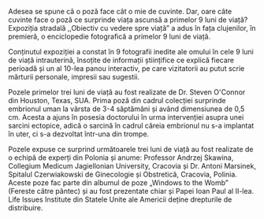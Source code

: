 Adesea se spune că o poză face cât o mie de cuvinte. Dar, oare câte cuvinte face o poză ce surprinde viața ascunsă a primelor 9 luni de viață? Expoziția stradală ,,Obiectiv cu vedere spre viață” a adus în fața clujenilor, în premieră, o enciclopedie fotografică a primelor 9 luni de viață. 

Conținutul expoziției a constat în 9 fotografii inedite ale omului în cele 9 luni de viață intrauterină, însoțite de informații științifice ce explică fiecare perioadă și un al 10-lea panou interactiv, pe care vizitatorii au putut scrie mărturii personale, impresii sau sugestii.

Pozele primelor trei luni de viață au fost realizate de Dr. Steven O'Connor din Houston, Texas, SUA. Prima poză din cadrul  colecției surprinde embrionul uman la vârsta de 3-4 săptămâni și având dimensiunea de 0,5 cm. Acesta a ajuns în posesia doctorului în urma intervenției asupra unei sarcini ectopice, adică o sarcină în cadrul căreia embrionul nu s-a implantat în uter, ci s-a dezvoltat într-una din trompe.

Pozele expuse ce surprind următoarele trei luni de viață au fost realizate de o echipă de experți din Polonia și anume: Professor Andrzej Skawina, Collegium Medicum Jagiellonian University, Cracovia și Dr. Antoni Marsinek, Spitalul Czerwiakowski de Ginecologie și Obstretică, Cracovia, Polinia. Aceste poze fac parte din albumul de poze „Windows to the Womb” (Fereste către pântec) și au fost prezentate chiar și Papei Ioan Paul al II-lea. Life Issues Institute din Statele Unite ale Americii deține drepturile de distribuire. 

